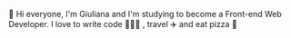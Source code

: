 👋 Hi everyone, I'm Giuliana and I'm studying to become a Front-end Web Developer. I love to write code 👩🏻‍💻 , travel ✈️ and eat pizza 🍕
